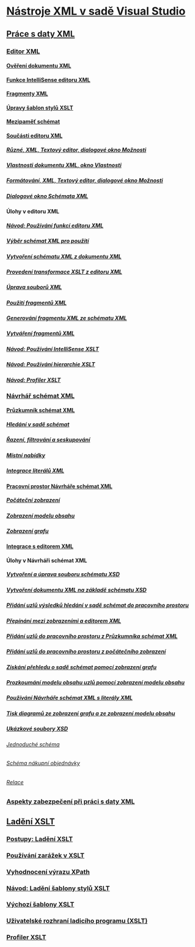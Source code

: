 # [Nástroje XML v sadě Visual Studio](xml-tools-in-visual-studio.md)
## [Práce s daty XML](working-with-xml-data.md)
### [Editor XML](xml-editor.md)
#### [Ověření dokumentu XML](xml-document-validation.md)
#### [Funkce IntelliSense editoru XML](xml-editor-intellisense-features.md)
#### [Fragmenty XML](xml-snippets.md)
#### [Úpravy šablon stylů XSLT](editing-xslt-style-sheets.md)
#### [Mezipaměť schémat](schema-cache.md)
#### [Součásti editoru XML](xml-editor-components.md)
##### [Různé, XML, Textový editor, dialogové okno Možnosti](miscellaneous-xml-text-editor-options-dialog-box.md)
##### [Vlastnosti dokumentu XML, okno Vlastnosti](xml-document-properties-properties-window.md)
##### [Formátování, XML, Textový editor, dialogové okno Možnosti](formatting-xml-text-editor-options-dialog-box.md)
##### [Dialogové okno Schémata XML](xml-schemas-dialog-box.md)
#### Úlohy v editoru XML
##### [Návod: Používání funkcí editoru XML](walkthrough-using-xml-editor-features.md)
##### [Výběr schémat XML pro použití](how-to-select-the-xml-schemas-to-use.md)
##### [Vytvoření schématu XML z dokumentu XML](how-to-create-an-xml-schema-from-an-xml-document.md)
##### [Provedení transformace XSLT z editoru XML](how-to-execute-an-xslt-transformation-from-the-xml-editor.md)
##### [Úprava souborů XML](how-to-edit-xml-files.md)
##### [Použití fragmentů XML](how-to-use-xml-snippets.md)
##### [Generování fragmentu XML ze schématu XML](how-to-generate-an-xml-snippet-from-an-xml-schema.md)
##### [Vytváření fragmentů XML](how-to-create-xml-snippets.md)
##### [Návod: Používání IntelliSense XSLT](walkthrough-using-xslt-intellisense.md)
##### [Návod: Používání hierarchie XSLT](walkthrough-using-xslt-hierarchy.md)
##### [Návod: Profiler XSLT](walkthrough-xslt-profiler.md)
### [Návrhář schémat XML](xml-schema-designer.md)
#### [Průzkumník schémat XML](xml-schema-explorer.md)
##### [Hledání v sadě schémat](searching-the-schema-set.md)
##### [Řazení, filtrování a seskupování](sorting-filtering-and-grouping-xml-schema-explorer.md)
##### [Místní nabídky](context-menus-xml-schema-explorer.md)
##### [Integrace literálů XML](integration-of-xml-literals-with-xml-schema-explorer.md)
#### [Pracovní prostor Návrháře schémat XML](xml-schema-designer-workspace.md)
##### [Počáteční zobrazení](start-view.md)
##### [Zobrazení modelu obsahu](content-model-view.md)
##### [Zobrazení grafu](graph-view.md)
#### [Integrace s editorem XML](integration-with-xml-editor.md)
#### Úlohy v Návrháři schémat XML
##### [Vytvoření a úprava souboru schématu XSD](how-to-create-and-edit-an-xsd-schema-file.md)
##### [Vytvoření dokumentu XML na základě schématu XSD](how-to-create-an-xml-document-based-on-an-xsd-schema.md)
##### [Přidání uzlů výsledků hledání v sadě schémat do pracovního prostoru](how-to-add-schema-set-search-result-nodes-to-the-workspace.md)
##### [Přepínání mezi zobrazeními a editorem XML](how-to-switch-between-views-and-the-xml-editor.md)
##### [Přidání uzlů do pracovního prostoru z Průzkumníka schémat XML](how-to-add-nodes-to-the-workspace-from-the-xml-schema-explorer.md)
##### [Přidání uzlů do pracovního prostoru z počátečního zobrazení](how-to-add-nodes-to-the-workspace-from-the-start-view.md)
##### [Získání přehledu o sadě schémat pomocí zobrazení grafu](how-to-get-an-overview-of-a-schema-set-using-the-graph-view.md)
##### [Prozkoumání modelu obsahu uzlů pomocí zobrazení modelu obsahu](how-to-examine-the-content-model-of-nodes-using-the-content-model-view.md)
##### [Používání Návrháře schémat XML s literály XML](how-to-use-the-xml-schema-designer-with-xml-literals.md)
##### [Tisk diagramů ze zobrazení grafu a ze zobrazení modelu obsahu](how-to-print-diagrams-from-the-graph-view-and-the-content-model-view.md)
##### [Ukázkové soubory XSD](sample-xsd-files.md)
###### [Jednoduché schéma](sample-xsd-file-simple-schema.md)
###### [Schéma nákupní objednávky](sample-xsd-file-purchase-order-schema.md)
###### [Relace](sample-xsd-file-relationships.md)
### [Aspekty zabezpečení při práci s daty XML](security-considerations-when-working-with-xml-data.md)
## [Ladění XSLT](debugging-xslt.md)
### [Postupy: Ladění XSLT](how-to-start-debugging-xslt.md)
### [Používání zarážek v XSLT](how-to-use-breakpoints-with-xslt.md)
### [Vyhodnocení výrazu XPath](how-to-evaluate-an-xpath-expression.md)
### [Návod: Ladění šablony stylů XSLT](walkthrough-debug-an-xslt-style-sheet.md)
### [Výchozí šablony XSLT](xslt-default-templates.md)
### [Uživatelské rozhraní ladicího programu (XSLT)](debugger-user-interface-xslt.md)
### [Profiler XSLT](xslt-profiler.md)
